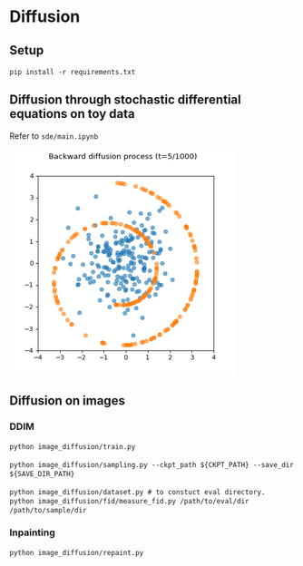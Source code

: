 # Diffusion

## Setup

```
pip install -r requirements.txt
```

## Diffusion through stochastic differential equations on toy data

Refer to `sde/main.ipynb`

![backward_diffusion](sde/backward_diffusion.gif)

## Diffusion on images

### DDIM

```
python image_diffusion/train.py

python image_diffusion/sampling.py --ckpt_path ${CKPT_PATH} --save_dir ${SAVE_DIR_PATH}

python image_diffusion/dataset.py # to constuct eval directory.
python image_diffusion/fid/measure_fid.py /path/to/eval/dir /path/to/sample/dir
```

### Inpainting

```
python image_diffusion/repaint.py
```